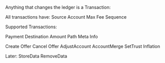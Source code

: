 
Anything that changes the ledger is a Transaction:

All transactions have:
	Source Account
	Max Fee
	Sequence


Supported Transactions:

Payment
	Destination
	Amount
	Path
	Meta Info

Create Offer
Cancel Offer
AdjustAccount
AccountMerge
SetTrust
Inflation


Later:
StoreData
RemoveData



